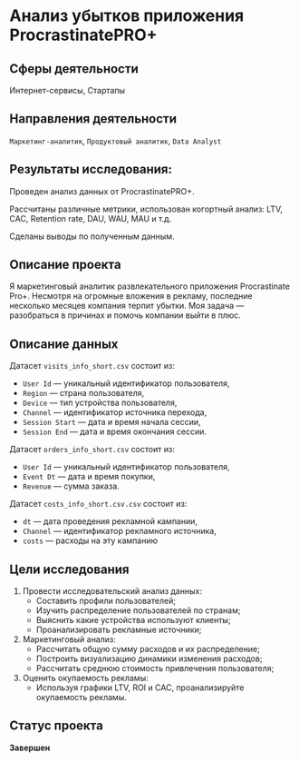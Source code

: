 # Анализ убытков приложения ProcrastinatePRO+
## Сферы деятельности
Интернет-сервисы, Стартапы
## Направления деятельности
`Маркетинг-аналитик`, `Продуктовый аналитик`, `Data Analyst`
## Результаты исследования:
Проведен анализ данных от ProcrastinatePRO+.

Рассчитаны различные метрики, использован когортный анализ: LTV, CAC, Retention rate, DAU, WAU, MAU и т.д. 

Сделаны выводы по полученным данным.



## Описание проекта

Я маркетинговый аналитик развлекательного приложения Procrastinate Pro+. Несмотря на огромные вложения в рекламу, последние несколько месяцев компания терпит убытки. Моя задача — разобраться в причинах и помочь компании выйти в плюс.

## Описание данных

Датасет `visits_info_short.csv` состоит из:

- `User Id` — уникальный идентификатор пользователя,
- `Region` — страна пользователя,
- `Device` — тип устройства пользователя,
- `Channel` — идентификатор источника перехода,
- `Session Start` — дата и время начала сессии,
- `Session End` — дата и время окончания сессии.

Датасет `orders_info_short.csv` состоит из:

- `User Id` — уникальный идентификатор пользователя,
- `Event Dt` — дата и время покупки,
- `Revenue` — сумма заказа.

Датасет `costs_info_short.csv.csv` состоит из:

- `dt` — дата проведения рекламной кампании,
- `Channel` — идентификатор рекламного источника,
- `costs` — расходы на эту кампанию

## Цели исследования

1. Провести исследовательский анализ данных:
    - Составить профили пользователей;
    - Изучить распределение пользователей по странам;
    - Выяснить какие устройства используют клиенты;
    - Проанализировать рекламные источники;
2. Маркетинговый анализ:
    - Рассчитать общую сумму расходов и их распределение;
    - Построить визуализацию динамики изменения расходов;
    - Рассчитать среднюю стоимость привлечения пользователя;
3. Оценить окупаемость рекламы:
    - Используя графики LTV, ROI и CAC, проанализируйте окупаемость рекламы.

## Статус проекта
**Завершен**
